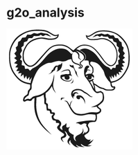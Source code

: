 # g2o_analysis
![Cow3](https://github.com/jmszwzr/test/blob/master/images/sex-cow.png?raw=true 'Cow3')
